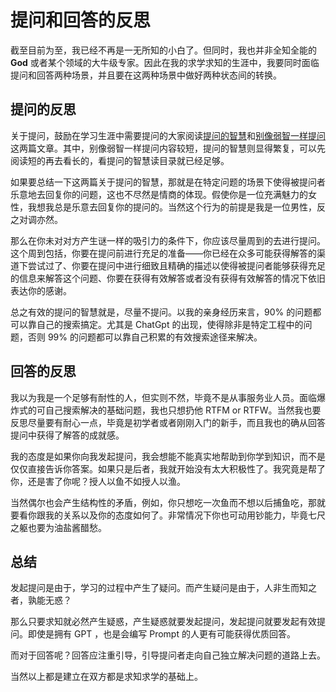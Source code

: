 # 提问和回答的反思

截至目前为至，我已经不再是一无所知的小白了。但同时，我也并非全知全能的 **God** 或者某个领域的大牛级专家。因此在我的求学求知的生涯中，我要同时面临提问和回答两种场景，并且要在这两种场景中做好两种状态间的转换。

## 提问的反思

关于提问，鼓励在学习生涯中需要提问的大家阅读[提问的智慧](https://github.com/ryanhanwu/How-To-Ask-Questions-The-Smart-Way/blob/main/README-zh_CN.md)和[别像弱智一样提问](https://github.com/ryanhanwu/How-To-Ask-Questions-The-Smart-Way/blob/main/README-zh_CN.md)这两篇文章。其中，别像弱智一样提问内容较短，提问的智慧则显得繁复，可以先阅读短的再去看长的，看提问的智慧读目录就已经足够。

如果要总结一下这两篇关于提问的智慧，那就是在特定问题的场景下使得被提问者乐意地去回复你的问题，这也不尽然是情商的体现。假使你是一位充满魅力的女性，我想我总是乐意去回复你的提问的。当然这个行为的前提是我是一位男性，反之对调亦然。

那么在你未对对方产生谜一样的吸引力的条件下，你应该尽量周到的去进行提问。这个周到包括，你要在提问前进行充足的准备——你已经在众多可能获得解答的渠道下尝试过了、你要在提问中进行细致且精确的描述以使得被提问者能够获得充足的信息来解答这个问题、你要在获得有效解答或者没有获得有效解答的情况下依旧表达你的感谢。

总之有效的提问的智慧就是，尽量不提问。以我的亲身经历来言，90% 的问题都可以靠自己的搜索搞定。尤其是 ChatGpt 的出现，使得除非是特定工程中的问题，否则 99% 的问题都可以靠自己积累的有效搜索途径来解决。

## 回答的反思

我以为我是一个足够有耐性的人，但实则不然，毕竟不是从事服务业人员。面临爆炸式的可自己搜索解决的基础问题，我也只想扔他 RTFM or RTFW。当然我也要反思尽量要有耐心一点，毕竟是初学者或者刚刚入门的新手，而且我也的确从回答提问中获得了解答的成就感。

我的态度是如果你向我发起提问，我会想能不能真实地帮助到你学到知识，而不是仅仅直接告诉你答案。如果只是后者，我就开始没有太大积极性了。我究竟是帮了你，还是害了你呢？授人以鱼不如授人以渔。

当然偶尔也会产生结构性的矛盾，例如，你只想吃一次鱼而不想以后捕鱼吃，那就要看你跟我的关系以及你的态度如何了。非常情况下你也可动用钞能力，毕竟七尺之躯也要为油盐酱醋愁。

## 总结

发起提问是由于，学习的过程中产生了疑问。而产生疑问是由于，人非生而知之者，孰能无惑？

那么只要求知就必然产生疑惑，产生疑惑就要发起提问，发起提问就要发起有效提问。即使是拥有 GPT ，也是会编写 Prompt 的人更有可能获得优质回答。

而对于回答呢？回答应注重引导，引导提问者走向自己独立解决问题的道路上去。

当然以上都是建立在双方都是求知求学的基础上。

